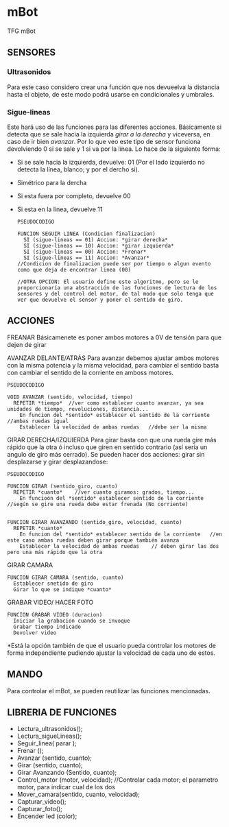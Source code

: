 # mBot
TFG mBot


## SENSORES
  ### Ultrasonidos
  Para este caso considero crear una función que nos devueelva la distancia hasta el objeto, de este modo podrá usarse en condicionales y umbrales.
  
  ### Sigue-lineas
  Este hará uso de las funciones para las diferentes acciones. Básicamente si detecta que se sale hacia la izquierda *girar a la derecha* y viceversa, en caso de ir bien *avanzar*.
  Por lo que veo este tipo de sensor funciona devolviendo 0 si se sale y 1 si va por la línea. Lo hace de la siguiente forma:
  * Si se sale hacia la izquierda, devuelve: 01 (Por el lado izquierdo no detecta la línea, blanco; y por el dercho si).    
  * Simétrico para la dercha
  * Si esta fuera por completo, devuelve 00
  * Si esta en la línea, devuelve 11

        PSEUDOCODIGO
        
        FUNCION SEGUIR LINEA (Condicion finalizacion)
          SI (sigue-lineas == 01) Accion: *girar derecha*
          SI (sigue-lineas == 10) Accion: *girar izquierda*
          SI (sigue-lineas == 00) Accion: *Frenar*
          SI (sigue-lineas == 11) Accion: *Avanzar*
        //Condicion de finalizacion puede ser por tiempo o algun evento como que deja de encontrar linea (00)
        
        //OTRA OPCION: El usuario define este algoritmo, pero se le proporcionaría una abstracción de las funciones de lectura de los sensores y del control del motor, de tal modo que solo tenga que ver que devuelve el sensor y poner el sentido de giro.
    

## ACCIONES
FREANAR
    Básicamenete es poner ambos motores a 0V de tensión para que dejen de girar
    
AVANZAR DELANTE/ATRÁS
    Para avanzar debemos ajustar ambos motores con la misma potencia y la misma velocidad, para cambiar el sentido basta con cambiar el sentido de la corriente en amboss motores.
    
    PSEUDOCODIGO
    
    VOID AVANZAR (sentido, velocidad, tiempo)
      REPETIR *tiempo*  //ver como establecer cuanto avanzar, ya sea unidades de tiempo, revoluciones, distancia... 
        En funcion del *sentido* establecer el sentido de la corriente    //ambas ruedas igual
        Establecer la velocidad de ambas ruedas   //debe ser la misma
      
    
GIRAR DERECHA/IZQUIERDA
  Para girar basta con que una rueda gire más rápido que la otra ó incluso que giren en sentido contrario (así sería un angulo de giro más cerrado).
  Se pueden hacer dos acciones: girar sin desplazarse y girar desplazandose:
  
    PSEUDOCODIGO
    
    FUNCION GIRAR (sentido_giro, cuanto)
      REPETIR *cuanto*    //ver cuanto giramos: grados, tiempo...
        En funcioón del *sentido* establecer sentido de la corriente    //según se gire una rueda debe estar frenada (No corriente)
      
      
    FUNCION GIRAR AVANZANDO (sentido_giro, velocidad, cuanto)
      REPETIR *cuanto*
        En funcion del *sentido* establecer sentido de la corriente   //en este caso ambas ruedas deben girar porque también avanza
        Establecer la velocidad de ambas ruedas    // deben girar las dos pero una más rápido que la otra
      
GIRAR CAMARA

    FUNCION GIRAR CAMARA (sentido, cuanto)
      Establecer snetido de giro
      Girar lo que se indique *cuanto*

GRABAR VIDEO/ HACER FOTO

    FUNCION GRABAR VIDEO (duracion)
      Iniciar la grabacion cuando se invoque  
      Grabar tiempo indicado
      Devolver video

*Está la opción también de que el usuario pueda controlar los motores de forma independiente pudiendo ajustar la velocidad de cada uno de estos.
      
## MANDO
Para controlar el mBot, se pueden reutilizar las funciones mencionadas.


## LIBRERIA DE FUNCIONES
  * Lectura_ultrasonidos();
  * Lectura_sigueLineas();
  * Seguir_linea( parar );
  * Frenar ();
  * Avanzar (sentido, cuanto);
  * Girar (sentido, cuanto);
  * Girar Avanzando (Sentido, cuanto);
  * Control_motor (motor, velocidad);     //Controlar cada motor; el parametro motor, para indicar cual de los dos
  * Mover_camara(sentido, cuanto, velocidad);
  * Capturar_video();
  * Capturar_foto();
  * Encender led (color);

